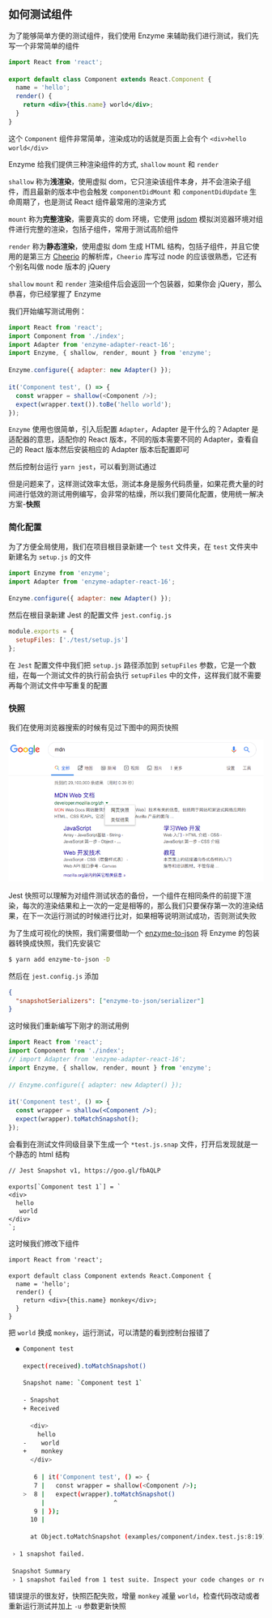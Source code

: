 ## 如何测试组件

为了能够简单方便的测试组件，我们使用 Enzyme 来辅助我们进行测试，我们先写一个非常简单的组件

```jsx
import React from 'react';

export default class Component extends React.Component {
  name = 'hello';
  render() {
    return <div>{this.name} world</div>;
  }
}
```

这个 `Component` 组件非常简单，渲染成功的话就是页面上会有个 `<div>hello world</div>`

Enzyme 给我们提供三种渲染组件的方式, `shallow` `mount` 和 `render`

`shallow` 称为**浅渲染**，使用虚拟 dom，它只渲染该组件本身，并不会渲染子组件，而且最新的版本中也会触发 `componentDidMount` 和 `componentDidUpdate` 生命周期了，也是测试 React 组件最常用的渲染方式

`mount` 称为**完整渲染**，需要真实的 dom 环境，它使用 [jsdom](https://github.com/jsdom/jsdom) 模拟浏览器环境对组件进行完整的渲染，包括子组件，常用于测试高阶组件

`render` 称为**静态渲染**，使用虚拟 dom 生成 HTML 结构，包括子组件，并且它使用的是第三方 [Cheerio](http://cheeriojs.github.io/cheerio/) 的解析库，`Cheerio` 库写过 node 的应该很熟悉，它还有个别名叫做 node 版本的 jQuery

`shallow` `mount` 和 `render` 渲染组件后会返回一个包装器，如果你会 jQuery，那么恭喜，你已经掌握了 Enzyme

我们开始编写测试用例：

```js
import React from 'react';
import Component from './index';
import Adapter from 'enzyme-adapter-react-16';
import Enzyme, { shallow, render, mount } from 'enzyme';

Enzyme.configure({ adapter: new Adapter() });

it('Component test', () => {
  const wrapper = shallow(<Component />);
  expect(wrapper.text()).toBe('hello world');
});
```

`Enzyme` 使用也很简单，引入后配置 `Adapter`，Adapter 是干什么的？Adapter 是适配器的意思，适配你的 React 版本，不同的版本需要不同的 Adapter，查看自己的 React 版本然后安装相应的 Adapter 版本后配置即可

然后控制台运行 `yarn jest`，可以看到测试通过

但是问题来了，这样测试效率太低，测试本身是服务代码质量，如果花费大量的时间进行低效的测试用例编写，会非常的枯燥，所以我们要简化配置，使用统一解决方案-**快照**

### 简化配置

为了方便全局使用，我们在项目根目录新建一个 `test` 文件夹，在 `test` 文件夹中新建名为 `setup.js` 的文件

```js
import Enzyme from 'enzyme';
import Adapter from 'enzyme-adapter-react-16';

Enzyme.configure({ adapter: new Adapter() });
```

然后在根目录新建 Jest 的配置文件 `jest.config.js`

```js
module.exports = {
  setupFiles: ['./test/setup.js']
};
```

在 `Jest` 配置文件中我们把 `setup.js` 路径添加到 `setupFiles` 参数，它是一个数组，在每一个测试文件的执行前会执行 `setupFiles` 中的文件，这样我们就不需要再每个测试文件中写重复的配置

### 快照

我们在使用浏览器搜索的时候有见过下图中的网页快照

![快照](/examples/component/imgs/214147.png)

Jest 快照可以理解为对组件测试状态的备份，一个组件在相同条件的前提下渲染，每次的渲染结果和上一次的一定是相等的，那么我们只要保存第一次的渲染结果，在下一次运行测试的时候进行比对，如果相等说明测试成功，否则测试失败

为了生成可视化的快照，我们需要借助一个 [enzyme-to-json](https://github.com/adriantoine/enzyme-to-json#readme) 将 Enzyme 的包装器转换成快照，我们先安装它

```bash
$ yarn add enzyme-to-json -D
```

然后在 `jest.config.js` 添加

```json
{
  "snapshotSerializers": ["enzyme-to-json/serializer"]
}
```

这时候我们重新编写下刚才的测试用例

```jsx
import React from 'react';
import Component from './index';
// import Adapter from 'enzyme-adapter-react-16';
import Enzyme, { shallow, render, mount } from 'enzyme';

// Enzyme.configure({ adapter: new Adapter() });

it('Component test', () => {
  const wrapper = shallow(<Component />);
  expect(wrapper).toMatchSnapshot();
});
```

会看到在测试文件同级目录下生成一个 `*test.js.snap` 文件，打开后发现就是一个静态的 html 结构

```
// Jest Snapshot v1, https://goo.gl/fbAQLP

exports[`Component test 1`] = `
<div>
  hello
   world
</div>
`;
```

这时候我们修改下组件

```
import React from 'react';

export default class Component extends React.Component {
  name = 'hello';
  render() {
    return <div>{this.name} monkey</div>;
  }
}
```

把 `world` 换成 `monkey`，运行测试，可以清楚的看到控制台报错了

```bash
  ● Component test

    expect(received).toMatchSnapshot()

    Snapshot name: `Component test 1`

    - Snapshot
    + Received

      <div>
        hello
    -    world
    +    monkey
      </div>

       6 | it('Component test', () => {
       7 |   const wrapper = shallow(<Component />);
    >  8 |   expect(wrapper).toMatchSnapshot()
         |                   ^
       9 | });
      10 |

      at Object.toMatchSnapshot (examples/component/index.test.js:8:19)

 › 1 snapshot failed.

 Snapshot Summary
 › 1 snapshot failed from 1 test suite. Inspect your code changes or re-run jest with `-u` to update them.
```

错误提示的很友好，快照匹配失败，增量 `monkey` 减量 `world`，检查代码改动或者重新运行测试并加上 `-u` 参数更新快照
